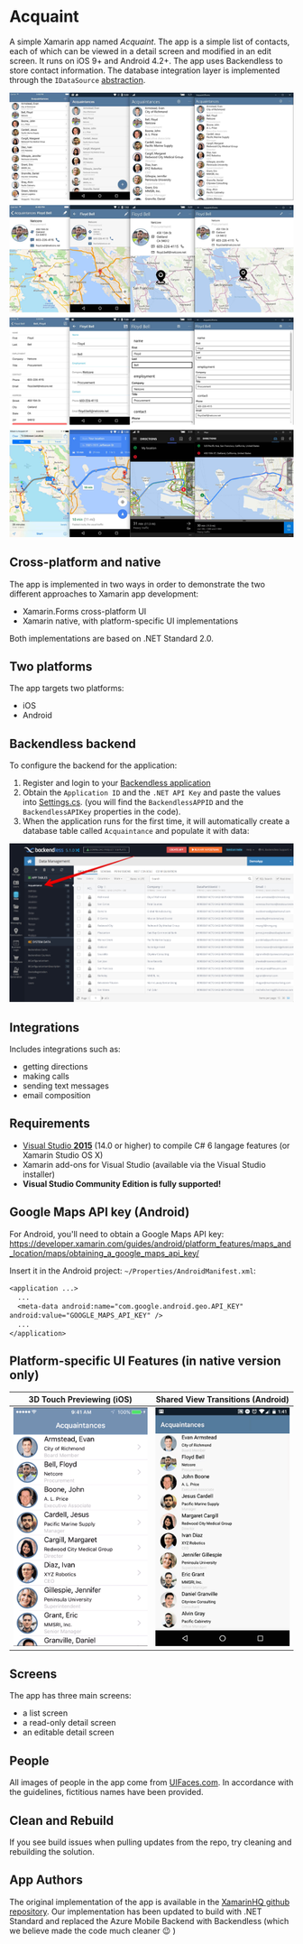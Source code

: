 # Acquaint

A simple Xamarin app named *Acquaint*. The app is a simple list of contacts, each of which can be viewed in a detail screen and modified in an edit screen. It runs on iOS 9+ and Android 4.2+. The app uses Backendless to store contact information. The database integration layer is implemented through the `IDataSource` [abstraction](https://github.com/Backendless/.NET-SDK/blob/master/Samples/Acquaint/Common/Acquaint.Abstractions.NetStandard/IDataSource.cs).

<img src="./Screenshots/AllScreens_AllPlatforms.jpg" />

## Cross-platform and native
The app is implemented in two ways in order to demonstrate the two different approaches to Xamarin app development:
* Xamarin.Forms cross-platform UI
* Xamarin native, with platform-specific UI implementations

Both implementations are based on .NET Standard 2.0.

## Two platforms
The app targets two platforms:
* iOS
* Android
    
## Backendless backend
To configure the backend for the application:
1. Register and login to your [Backendless application](https://develop.backendless.com)
2. Obtain the `Application ID` and the `.NET API Key` and paste the values into [Settings.cs](https://github.com/Backendless/.NET-SDK/blob/master/Samples/Acquaint/Common/Acquaint.Util.NetStandard/Settings.cs). (you will find the `BackendlessAPPID` and the `BackendlessAPIKey` properties in the code).
3. When the application runs for the first time, it will automatically create a database table called `Acquaintance` and populate it with data:

<img src="./Screenshots/Backendless_Database.jpg" />
    
## Integrations
Includes integrations such as:
* getting directions
* making calls
* sending text messages
* email composition

## Requirements
* [Visual Studio __2015__](https://www.visualstudio.com/en-us/products/vs-2015-product-editions.aspx) (14.0 or higher) to compile C# 6 langage features (or Xamarin Studio OS X)
* Xamarin add-ons for Visual Studio (available via the Visual Studio installer)
* __Visual Studio Community Edition is fully supported!__

## Google Maps API key (Android)
For Android, you'll need to obtain a Google Maps API key:
https://developer.xamarin.com/guides/android/platform_features/maps_and_location/maps/obtaining_a_google_maps_api_key/

Insert it in the Android project: `~/Properties/AndroidManifest.xml`:

    <application ...>
      ...
      <meta-data android:name="com.google.android.geo.API_KEY" android:value="GOOGLE_MAPS_API_KEY" />
      ...
    </application>

## Platform-specific UI Features (in native version only)
| 3D Touch Previewing (iOS) | Shared View Transitions (Android) |
| --- | --- |
| <img src="./Screenshots/Acquaint_N_3DTouch.gif" width="300" /> | <img src="./Screenshots/Acquaint_N_SharedViewTransitions.gif" width="300" /> |


## Screens

The app has three main screens:
* a list screen
* a read-only detail screen
* an editable detail screen

## People

All images of people in the app come from [UIFaces.com](http://uifaces.com/authorized). In accordance with the guidelines, fictitious names have been provided. 

## Clean and Rebuild
If you see build issues when pulling updates from the repo, try cleaning and rebuilding the solution.

## App Authors
The original implementation of the app is available in the [XamarinHQ github repository](https://github.com/xamarinhq/app-acquaint). Our implementation has been updated to build with .NET Standard and replaced the Azure Mobile Backend with Backendless (which we believe made the code much cleaner :wink: )